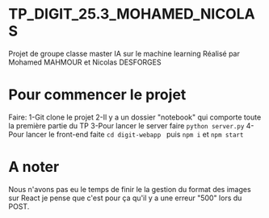 # TP_DIGIT_25.3_MOHAMED_NICOLAS

Projet de groupe classe master IA sur le machine learning 
Réalisé par Mohamed MAHMOUR et Nicolas DESFORGES

# Pour commencer le projet

Faire:
	1-Git clone le projet
	2-Il y a un dossier "notebook" qui comporte toute la première partie du TP
	3-Pour lancer le server faire ```python server.py```
	4-Pour lancer le front-end faite ```cd digit-webapp ``` puis ```npm i``` et ```npm start```

# A noter

Nous n'avons pas eu le temps de finir le la gestion du format des images sur React je pense que c'est pour ça qu'il y a une erreur "500" lors du POST. 
